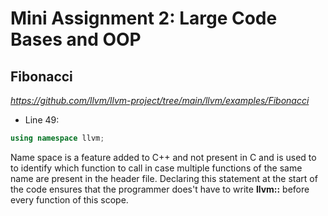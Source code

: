 # Mini Assignment 2: Large Code Bases and OOP
## Fibonacci 
*https://github.com/llvm/llvm-project/tree/main/llvm/examples/Fibonacci*

* Line 49:
```c++
using namespace llvm;
```
Name space is a feature added to C++ and not present in C and is used to to identify which function to call in case multiple functions of the same name are present in the header file. Declaring this statement at the start of the code ensures that the programmer does't have to write **llvm::** before every function of this scope.
